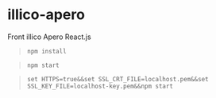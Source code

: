 # illico-apero
Front illico Apero React.js


> `npm install`

> `npm start`

> `set HTTPS=true&&set SSL_CRT_FILE=localhost.pem&&set SSL_KEY_FILE=localhost-key.pem&&npm start`
